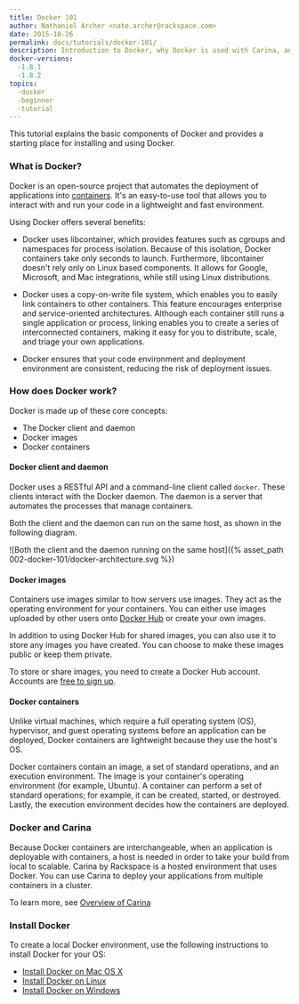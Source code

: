 ```yaml
---
title: Docker 101
author: Nathaniel Archer <nate.archer@rackspace.com>
date: 2015-10-26
permalink: docs/tutorials/docker-101/
description: Introduction to Docker, why Docker is used with Carina, and instructions on how to install and use Docker
docker-versions:
  -1.8.1
  -1.8.2
topics:
  -docker
  -beginner
  -tutorial
---
```


This tutorial explains the basic components of Docker and provides a starting place for installing and using Docker.

### What is Docker?

Docker is an open-source project that automates the deployment of applications into [containers](/docs/tutorials/containers-101/). It's an easy-to-use tool that allows you to interact with and run your code in a lightweight and fast environment.

Using Docker offers several benefits:

* Docker uses libcontainer, which provides features such as cgroups and namespaces for process isolation. Because of this isolation, Docker containers take only seconds to launch. Furthermore, libcontainer doesn't rely only on Linux based components. It allows for Google, Microsoft, and Mac integrations, while still using Linux distributions.

* Docker uses a copy-on-write file system, which enables you to easily link containers to other containers. This feature encourages enterprise and service-oriented architectures. Although each container still runs a single application or process, linking enables you to create a series of interconnected containers, making it easy for you to distribute, scale, and triage your own applications.

* Docker ensures that your code environment and deployment environment are consistent, reducing the risk of deployment issues.

### How does Docker work?

Docker is made up of these core concepts:

* The Docker client and daemon
* Docker images
* Docker containers

#### Docker client and daemon
Docker uses a RESTful API and a command-line client called `docker`. These clients interact with the Docker daemon. The daemon is a server that automates the processes that manage containers.

Both the client and the daemon can run on the same host, as shown in the following diagram.

![Both the client and the daemon running on the same host]({% asset_path 002-docker-101/docker-architecture.svg %})

#### Docker images
Containers use images similar to how servers use images. They act as the operating environment for your containers. You can either use images uploaded by other users onto [Docker Hub](https://hub.docker.com/explore/) or create your own images.

In addition to using Docker Hub for shared images, you can also use it to store any images you have created. You can choose to make these images public or keep them private.

To store or share images, you need to create a Docker Hub account. Accounts are [free to sign up](https://hub.docker.com/).

#### Docker containers
Unlike virtual machines, which require a full operating system (OS), hypervisor, and guest operating systems before an application can be deployed, Docker containers are lightweight because they use the host's OS.

Docker containers contain an image, a set of standard operations, and an execution environment. The image is your container's operating environment (for example, Ubuntu). A container can perform a set of standard operations; for example, it can be created, started, or destroyed. Lastly, the execution environment decides how the containers are deployed.

<!--diagram explaining Docker containers here-->

### Docker and Carina

Because Docker containers are interchangeable, when an application is deployable with containers, a host is needed in order to take your build from local to scalable. Carina by Rackspace is a hosted environment that uses Docker. You can use Carina to deploy your applications from multiple containers in a cluster.

To learn more, see [Overview of Carina](/docs/overview-of-carina/)

### Install Docker
To create a local Docker environment, use the following instructions to install Docker for your OS:

* [Install Docker on Mac OS X](/docs/tutorials/docker-install-mac/)
* [Install Docker on Linux](/docs/tutorials/docker-install-linux/)
* [Install Docker on Windows](/docs/tutorials/docker-install-windows/)
